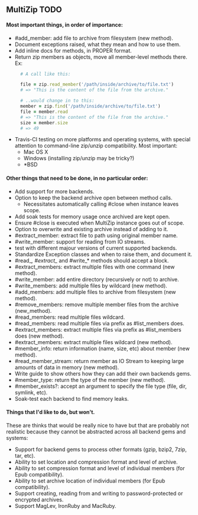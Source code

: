 ## MultiZip TODO

#### Most important things, in order of importance:

  * #add_member: add file to archive from filesystem (new method).
  * Document exceptions raised, what they mean and how to use them.
  * Add inline docs for methods, in PROPER format.
  * Return zip members as objects, move all member-level methods there. Ex:
    ```ruby
      # A call like this:

      file = zip.read_member('/path/inside/archive/to/file.txt')
      # => "This is the content of the file from the archive."

      # ..would change in to this:
      member = zip.find('/path/inside/archive/to/file.txt')
      file = member.read
      # => "This is the content of the file from the archive."
      size = member.size
      # => 49
      ```
  * Travis-CI testing on more platforms and operating systems, with special
    attention to command-line zip/unzip compatibility. Most important:
    - Mac OS X
    - Windows (installing zip/unzip may be tricky?)
    - *BSD

#### Other things that need to be done, in no particular order:

  * Add support for more backends.
  * Option to keep the backend archive open between method calls.
    - Necessitates automatically calling #close when instance leaves scope.
  * Add soak tests for memory usage once archived are kept open.
  * Ensure #close is executed when MultiZip instance goes out of scope.
  * Option to overwrite and existing archive instead of adding to it.
  * #extract_member: extract file to path using original member name.
  * #write_member: support for reading from IO streams.
  * test with different majour versions of current supported backends.
  * Standardize Exception classes and when to raise them, and document it.
  * #read_*, #extract_* and #write_* methods should accept a block.
  * #extract_members: extract multiple files with one command (new method).
  * #write_member: add entire directory (recursively or not) to archive.
  * #write_members: add multiple files by wildcard (new method).
  * #add_members: add multiple files to archive from filesystem (new method).
  * #remove_members: remove multiple member files from the archive (new_method).
  * #read_members: read multiple files wildcard.
  * #read_members: read multiple files via prefix as #list_members does.
  * #extract_members: extract multiple files via prefix as #list_members does (new method).
  * #extract_members: extract multiple files wildcard (new method).
  * #member_info: return information (name, size, etc) about member (new method).
  * #read_member_stream: return member as IO Stream to keeping large amounts of data in memory (new method).
  * Write guide to show others how they can add their own backends gems.
  * #member_type: return the type of the member (new method).
  * #member_exists?: accept an argument to specify the file type (file, dir, symlink, etc).
  * Soak-test each backend to find memory leaks.

#### Things that I'd **like** to do, but won't.

These are thinks that would be really nice to have but that are probably not
realistic because they cannot be abstracted across all backend gems and systems:

  * Support for backend gems to process other formats (gzip, bzip2, 7zip, tar, etc).
  * Ability to set location and compression format and level of archive.
  * Ability to set compression format and level of individual members (for Epub compatibility).
  * Ability to set archive location of individual members (for Epub compatibility).
  * Support creating, reading from and writing to password-protected or encrypted archives.
  * Support MagLev, IronRuby and MacRuby.

